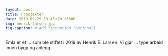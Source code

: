```yaml
---
layout: post
title: Prosjekter
date: 2019-09-29 13:45:20 +0300
img: henrik-larsen.jpg
fig-caption: # Add figcaption (optional)
---
```

Emla er et ... som ble stiftet i 2019 av Henrik E. Larsen. Vi gjør ... type arbeid innen bygg og anlegg.

